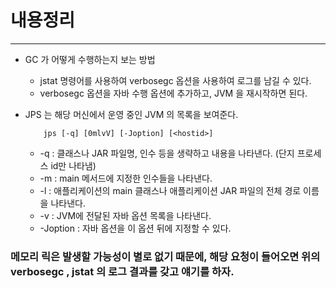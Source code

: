 # 내용정리 

---

- GC 가 어떻게 수행하는지 보는 방법
  - jstat 명령어를 사용하여 verbosegc 옵션을 사용하여 로그를 남길 수 있다.
  - verbosegc 옵션을 자바 수행 옵션에 추가하고, JVM 을 재시작하면 된다.


- JPS 는 해당 머신에서 운영 중인 JVM 의 목록을 보여준다.
    ~~~
        jps [-q] [0mlvV] [-Joption] [<hostid>]
    ~~~

  - -q : 클래스나 JAR 파일명, 인수 등을 생략하고 내용을 나타낸다. (단지 프로세스 id만 나타냄)
  - -m : main 메서드에 지정한 인수들을 나타낸다.
  - -l : 애플리케이션의 main 클래스나 애플리케이션 JAR 파일의 전체 경로 이름을 나타낸다.
  - -v : JVM에 전달된 자바 옵션 목록을 나타낸다.
  - -Joption : 자바 옵션을 이 옵션 뒤에 지정할 수 있다.


### 메모리 릭은 발생할 가능성이 별로 없기 때문에, 해당 요청이 들어오면 위의 verbosegc , jstat 의 로그 결과를 갖고 얘기를 하자.


